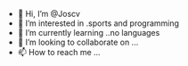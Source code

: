 - 👋 Hi, I’m @Joscv
- 👀 I’m interested in .sports and programming
- 🌱 I’m currently learning ..no languages
- 💞️ I’m looking to collaborate on ...
- 📫 How to reach me ...

<!---
Joscv/Joscv is a ✨ special ✨ repository because its `README.md` (this file) appears on your GitHub profile.
You can click the Preview link to take a look at your changes.
--->
